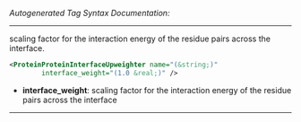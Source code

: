 <!-- THIS IS AN AUTOGENERATED FILE: Don't edit it directly, instead change the schema definition in the code itself. -->

_Autogenerated Tag Syntax Documentation:_

---
scaling factor for the interaction energy of the residue pairs across the interface.

```xml
<ProteinProteinInterfaceUpweighter name="(&string;)"
        interface_weight="(1.0 &real;)" />
```

-   **interface_weight**: scaling factor for the interaction energy of the residue pairs across the interface

---
